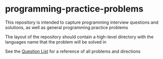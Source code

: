 # programming-practice-problems

This repository is intended to capture programming interview questions and solutions, as well as general programming practice problems

The layout of the repository should contain a high-level directory with the languages name that the problem will be solved in

See the [Question List](question-lists.md) for a reference of all problems and directions
